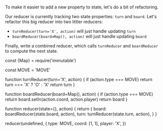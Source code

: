 To make it easier to add a new property to state, let's do a bit of refactoring.

Our reducer is currently tracking
two state properties: `turn` and `board`. Let's refactor this big reducer
into two littler reducers:
  - `turnReducer(turn='X', action)` will just handle updating `turn`
  - `boardReducer(board=Map(), action)` will just handle updating `board`

Finally, write a combined reducer, which calls `turnReducer` and `boardReducer` to compute the next state.

<hint title="Solution: Refactored reducers">
<tonic>
const {Map} = require('immutable')

const MOVE = 'MOVE'

function turnReducer(turn='X', action) {
  if (action.type === MOVE)
    return turn === 'X' ? 'O' : 'X'
  return turn
}

function boardReducer(board=Map(), action) {
  if (action.type === MOVE)
    return board.setIn(action.coord, action.player)
  return board
}

function reducer(state={}, action) {
  return {
    board: boardReducer(state.board, action),
    turn: turnReducer(state.turn, action),
  }
}

reducer(undefined, {
  type: MOVE,
  coord: [1, 1],
  player: 'X',
})
</tonic>
</hint>
